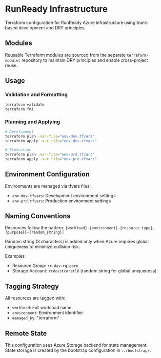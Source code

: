 # RunReady Infrastructure

Terraform configuration for RunReady Azure infrastructure using trunk-based development and DRY principles.

## Modules

Reusable Terraform modules are sourced from the separate `terraform-modules` repository to maintain DRY principles and enable cross-project reuse.

## Usage

### Validation and Formatting
```bash
terraform validate
terraform fmt
```

### Planning and Applying
```bash
# Development
terraform plan -var-file="env-dev.tfvars"
terraform apply -var-file="env-dev.tfvars"

# Production  
terraform plan -var-file="env-prd.tfvars"
terraform apply -var-file="env-prd.tfvars"
```

## Environment Configuration

Environments are managed via tfvars files:
- `env-dev.tfvars`: Development environment settings
- `env-prd.tfvars`: Production environment settings

## Naming Conventions

Resources follow the pattern: `{workload}-{environment}-{resource_type}-{purpose}[-{random_string}]`

Random string (3 characters) is added only when Azure requires global uniqueness to minimize collision risk.

Examples:
- Resource Group: `rr-dev-rg-core`
- Storage Account: `rrdevstcoretl8` (random string for global uniqueness)

## Tagging Strategy

All resources are tagged with:
- `workload`: Full workload name
- `environment`: Environment identifier
- `managed_by`: "terraform"

## Remote State

This configuration uses Azure Storage backend for state management. State storage is created by the bootstrap configuration in `../bootstrap/`.